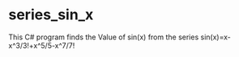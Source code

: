 # series_sin_x

This C# program finds the Value of sin(x) from the series sin(x)=x-x^3/3!+x^5/5-x^7/7!
